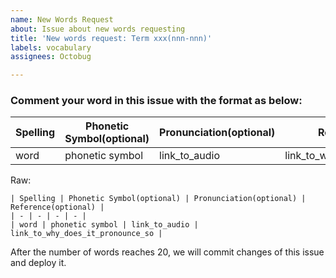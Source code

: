 ```yaml
---
name: New Words Request
about: Issue about new words requesting
title: 'New words request: Term xxx(nnn-nnn)'
labels: vocabulary
assignees: Octobug

---
```


### Comment your word in this issue with the format as below:

| Spelling | Phonetic Symbol(optional) | Pronunciation(optional) | Reference(optional) |
| - | - | - | - |
| word | phonetic symbol | link_to_audio | link_to_why_does_it_pronounce_so |

Raw:
```
| Spelling | Phonetic Symbol(optional) | Pronunciation(optional) | Reference(optional) |
| - | - | - | - |
| word | phonetic symbol | link_to_audio | link_to_why_does_it_pronounce_so |
```

After the number of words reaches 20, we will commit changes of this issue and deploy it.
